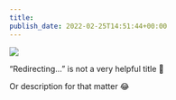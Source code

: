 ```yaml
---
title: 
publish_date: 2022-02-25T14:51:44+00:00
---
```


![](https://lukebouch-com.s3.us-west-004.backblazeb2.com/64/2b941182-4ee3-4679-b793-b66faccc5567.png)

“Redirecting…” is not a very helpful title 🤔

Or description for that matter 😂
